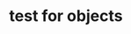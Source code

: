 ---
title: test for objects
api:
  file: openapi-(2).json
  operationId: put_new-endpoint
deprecated: false
hidden: false
link:
  new_tab: false
metadata:
  robots: index
---